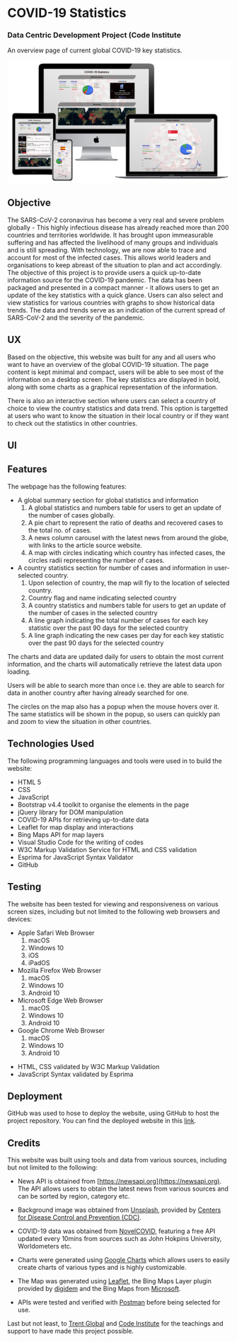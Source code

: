 # COVID-19 Statistics
### Data Centric Development Project (Code Institute

An overview page of current global COVID-19 key statistics.

![Mockup image](images/mockup.png "Devices Mockup")

## Objective
The SARS-CoV-2 coronavirus has become a very real and severe problem globally - This highly infectious disease has already reached more than 200 countries and territories worldwide. It has brought upon immeasurable suffering and has affected the livelihood of many groups and individuals and is still spreading. 
With technology, we are now able to trace and account for most of the infected cases. This allows world leaders and organisations to keep abreast of the situation to plan and act accordingly.
The objective of this project is to provide users a quick up-to-date information source for the COVID-19 pandemic. The data has been packaged and presented in a compact manner - it allows users to get an update of the key statistics with a quick glance. Users can also select and view statistics for various countries with graphs to show historical data trends. The data and trends serve as an indication of the current spread of SARS-CoV-2 and the severity of the pandemic.

## UX
Based on the objective, this website was built for any and all users who want to have an overview of the global COVID-19 situation. The page content is kept minimal and compact, users will be able to see most of the information on a desktop screen. The key statistics are displayed in bold, along with some charts as a graphical representation of the information. 

There is also an interactive section where users can select a country of choice to view the country statistics and data trend. This option is targetted at users who want to know the situation in their local country or if they want to check out the statistics in other countries.

## UI


## Features
The webpage has the following features:
* A global summary section for global statistics and information
    1. A global statistics and numbers table for users to get an update of the number of cases globally.
    2. A pie chart to represent the ratio of deaths and recovered cases to the total no. of cases.
    3. A news column carousel with the latest news from around the globe, with links to the article source website.
    4. A map with circles indicating which country has infected cases, the circles radii representing the number of cases.
* A country statistics section for number of cases and information in user-selected country.
    1. Upon selection of country, the map will fly to the location of selected country.
    2. Country flag and name indicating selected country
    4. A country statistics and numbers table for users to get an update of the number of cases in the selected country
    4. A line graph indicating the total number of cases for each key statistic over the past 90 days for the selected country
    5. A line graph indicating the new cases per day for each key statistic over the past 90 days for the selected country

The charts and data are updated daily for users to obtain the most current information, and the charts will automatically retrieve the latest data upon loading. 

Users will be able to search more than once i.e. they are able to search for data in another country after having already searched for one. 

The circles on the map also has a popup when the mouse hovers over it. The same statistics will be shown in the popup, so users can quickly pan and zoom to view the situation in other countries.

## Technologies Used
The following programming languages and tools were used in to build the website:
* HTML 5
* CSS 
* JavaScript 
* Bootstrap v4.4 toolkit to organise the elements in the page
* jQuery library for DOM manipulation
* COVID-19 APIs for retrieving up-to-date data
* Leaflet for map display and interactions
* Bing Maps API for map layers
* Visual Studio Code for the writing of codes
* W3C Markup Validation Service for HTML and CSS validation
* Esprima for JavaScript Syntax Validator
* GitHub

## Testing
The website has been tested for viewing and responsiveness on various screen sizes, including but not limited to the following web browsers and devices:

* Apple Safari Web Browser
    1. macOS 
    2. Windows 10
    3. iOS
    4. iPadOS
* Mozilla Firefox Web Browser
    1. macOS
    2. Windows 10
    3. Android 10
* Microsoft Edge Web Browser
    1. macOS
    2. Windows 10
    3. Android 10
* Google Chrome Web Browser
    1. macOS
    2. Windows 10
    3. Android 10

- HTML, CSS validated by W3C Markup Validation
- JavaScript Syntax validated by Esprima

## Deployment
GitHub was used to hose to deploy the website, using GitHub to host the project repository. You can find the deployed website in this [link](http://zuanming.github.io/secondrepo). 

## Credits
This website was built using tools and data from various sources, including but not limited to the following:

* News API is obtained from [https://newsapi.org](https://newsapi.org). The API allows users to obtain the latest news from various sources and can be sorted by region, category etc.

* Background image was obtained from [Unsplash](https://unsplash.com/photos/w9KEokhajKw), provided by [Centers for Disease Control and Prevention (CDC)](https://www.cdc.gov).

* COVID-19 data was obtained from [NovelCOVID](https://disease.sh), featuring a free API updated every 10mins from sources such as John Hokpins University, Worldometers etc.

* Charts were generated using [Google Charts](https://developers.google.com/chart) which allows users to easily create charts of various types and is highly customizable.

* The Map was generated using [Leaflet](https://leafletjs.com), the Bing Maps Layer plugin provided by [digidem](https://github.com/digidem/leaflet-bing-layer) and the Bing Maps from [Microsoft](https://www.bing.com/maps).

* APIs were tested and verified with [Postman](https://www.postman.com) before being selected for use. 

Last but not least, to [Trent Global](https://www.trentglobal.edu.sg/diplomainsoftwaredevelopment/?gclid=EAIaIQobChMI8M3ezf6t6QIV2BwrCh2R6A44EAAYASAAEgL6__D_BwE) and [Code Institute](https://codeinstitute.net) for the teachings and support to have made this project possible. 